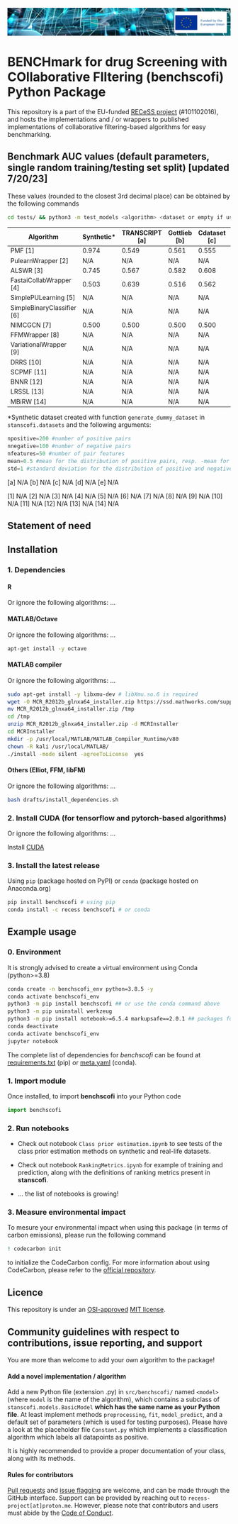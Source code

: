 ![funding logo](https://raw.githubusercontent.com/RECeSS-EU-Project/RECeSS-EU-Project.github.io/main/assets/images/header%2BEU_rescale.jpg)

# BENCHmark for drug Screening with COllaborative FIltering (benchscofi) Python Package

This repository is a part of the EU-funded [RECeSS project](https://recess-eu-project.github.io) (#101102016), and hosts the implementations and / or wrappers to published implementations of collaborative filtering-based algorithms for easy benchmarking.

## Benchmark AUC values (default parameters, single random training/testing set split) [updated 7/20/23]

These values (rounded to the closest 3rd decimal place) can be obtained by the following commands 

```bash
cd tests/ && python3 -m test_models <algorithm> <dataset or empty if using the synthetic dataset>
```

  Algorithm                | Synthetic*    | TRANSCRIPT    [a] | Gottlieb [b]  | Cdataset [c] | PREDICT    [d] | LRSSL [e] | 
-------------------------- | ------------- | ----------------- | ------------- | ------------ | -------------- | --------- |
PMF [1]                    |  0.974        |  0.549            |  0.561        |  0.555       |  0.568         | 0.546     |
PulearnWrapper [2]         |  N/A          |  N/A              |  N/A          |  N/A         |  N/A           | N/A       |
ALSWR [3]                  |  0.745        |  0.567            |  0.582        |  0.608       | 0.621          | 0.604     |
FastaiCollabWrapper [4]    |  0.503        |  0.639            |  0.516        |  0.562       | 0.501          | 0.514     |
SimplePULearning [5]       |  N/A          |  N/A              |  N/A          |  N/A         |  N/A           | N/A       |
SimpleBinaryClassifier [6] |  N/A          |  N/A              |  N/A          |  N/A         |  N/A           | N/A       |
NIMCGCN [7]                |  0.500        |  0.500            |  0.500        |  0.500       |  N/A           | N/A       |
FFMWrapper [8]             |  N/A          |  N/A              |  N/A          |  N/A         |  N/A           | N/A       |
VariationalWrapper [9]     |  N/A          |  N/A              |  N/A          |  N/A         |  N/A           | N/A       |
DRRS [10]                  |  N/A          |  N/A              |  N/A          |  N/A         |  N/A           | N/A       |
SCPMF [11]                 |  N/A          |  N/A              |  N/A          |  N/A         |  N/A           | N/A       |
BNNR [12]                  |  N/A          |  N/A              |  N/A          |  N/A         |  N/A           | N/A       |
LRSSL [13]                 |  N/A          |  N/A              |  N/A          |  N/A         |  N/A           | N/A       |
MBiRW [14]                 |  N/A          |  N/A              |  N/A          |  N/A         |  N/A           | N/A       |

*Synthetic dataset created with function ``generate_dummy_dataset`` in ``stanscofi.datasets`` and the following arguments:
```python
npositive=200 #number of positive pairs
nnegative=100 #number of negative pairs
nfeatures=50 #number of pair features
mean=0.5 #mean for the distribution of positive pairs, resp. -mean for the negative pairs
std=1 #standard deviation for the distribution of positive and negative pairs
```

[a] N/A
[b] N/A
[c] N/A
[d] N/A
[e] N/A

[1] N/A
[2] N/A
[3] N/A
[4] N/A
[5] N/A
[6] N/A
[7] N/A 
[8] N/A
[9] N/A
[10] N/A
[11] N/A
[12] N/A
[13] N/A
[14] N/A

## Statement of need

## Installation

### 1. Dependencies

#### R

Or ignore the following algorithms: ...

#### MATLAB/Octave

Or ignore the following algorithms: ...

```bash
apt-get install -y octave
```

#### MATLAB compiler

Or ignore the following algorithms: ...

```bash
sudo apt-get install -y libxmu-dev # libXmu.so.6 is required
wget -O MCR_R2012b_glnxa64_installer.zip https://ssd.mathworks.com/supportfiles/MCR_Runtime/R2012b/MCR_R2012b_glnxa64_installer.zip
mv MCR_R2012b_glnxa64_installer.zip /tmp
cd /tmp
unzip MCR_R2012b_glnxa64_installer.zip -d MCRInstaller
cd MCRInstaller
mkdir -p /usr/local/MATLAB/MATLAB_Compiler_Runtime/v80
chown -R kali /usr/local/MATLAB/
./install -mode silent -agreeToLicense  yes
```

#### Others (Elliot, FFM, libFM)

Or ignore the following algorithms: ...

```bash
bash drafts/install_dependencies.sh
```

### 2. Install CUDA (for tensorflow and pytorch-based algorithms)

Or ignore the following algorithms: ...

Install [CUDA](https://docs.nvidia.com/cuda/cuda-installation-guide-linux/index.html)

### 3. Install the latest release

Using ``pip`` (package hosted on PyPI) or ``conda`` (package hosted on Anaconda.org)


```bash
pip install benchscofi # using pip
conda install -c recess benchscofi # or conda
```

## Example usage

### 0. Environment

It is strongly advised to create a virtual environment using Conda (python>=3.8)

```bash
conda create -n benchscofi_env python=3.8.5 -y
conda activate benchscofi_env
python3 -m pip install benchscofi ## or use the conda command above
python3 -m pip uninstall werkzeug
python3 -m pip install notebook>=6.5.4 markupsafe==2.0.1 ## packages for Jupyter notebook
conda deactivate
conda activate benchscofi_env
jupyter notebook
```

The complete list of dependencies for *benchscofi* can be found at [requirements.txt](https://raw.githubusercontent.com/RECeSS-EU-Project/benchscofi/master/pip/requirements.txt) (pip) or [meta.yaml](https://raw.githubusercontent.com/RECeSS-EU-Project/benchscofi/master/conda/meta.yaml) (conda).

### 1. Import module

Once installed, to import **benchscofi** into your Python code

```python
import benchscofi
```

### 2. Run notebooks

- Check out notebook ``Class prior estimation.ipynb`` to see tests of the class prior estimation methods on synthetic and real-life datasets.

- Check out notebook ``RankingMetrics.ipynb`` for example of training and prediction, along with the definitions of ranking metrics present in **stanscofi**.

- ... the list of notebooks is growing!

### 3. Measure environmental impact

To mesure your environmental impact when using this package (in terms of carbon emissions), please run the following command

```bash
! codecarbon init
```

 to initialize the CodeCarbon config. For more information about using CodeCarbon, please refer to the [official repository](https://github.com/mlco2/codecarbon).

## Licence

This repository is under an [OSI-approved](https://opensource.org/licenses/) [MIT license](https://raw.githubusercontent.com/RECeSS-EU-Project/benchscofi/master/LICENSE). 

## Community guidelines with respect to contributions, issue reporting, and support

You are more than welcome to add your own algorithm to the package!

#### Add a novel implementation / algorithm

Add a new Python file (extension .py) in ``src/benchscofi/`` named ``<model>`` (where ``model`` is the name of the algorithm), which contains a subclass of ``stanscofi.models.BasicModel`` **which has the same name as your Python file**. At least implement methods ``preprocessing``, ``fit``, ``model_predict``, and a default set of parameters (which is used for testing purposes). Please have a look at the placeholder file ``Constant.py`` which implements a classification algorithm which labels all datapoints as positive. 

It is highly recommended to provide a proper documentation of your class, along with its methods.

#### Rules for contributors

[Pull requests](https://github.com/RECeSS-EU-Project/benchscofi/pulls) and [issue flagging](https://github.com/RECeSS-EU-Project/benchscofi/issues) are welcome, and can be made through the GitHub interface. Support can be provided by reaching out to ``recess-project[at]proton.me``. However, please note that contributors and users must abide by the [Code of Conduct](https://github.com/RECeSS-EU-Project/benchscofi/blob/master/CODE%20OF%20CONDUCT.md).
